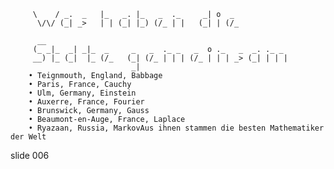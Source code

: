         
         \    / _.  _   |_   _. |_   _  ._     _| o  _
          \/\/ (_| _>   | | (_| |_) (/_ | |   (_| | (/_

          __
         (_ _|_  _| _|_  _     _   _  ._ _   _  o ._   _  _. ._ _
         __) |_ (_|  |_ (/_   (_| (/_ | | | (/_ | | | _> (_| | | |
                               _|
        • Teignmouth, England, Babbage
        • Paris, France, Cauchy
        • Ulm, Germany, Einstein
        • Auxerre, France, Fourier
        • Brunswick, Germany, Gauss
        • Beaumont-en-Auge, France, Laplace
        • Ryazaan, Russia, MarkovAus ihnen stammen die besten Mathematiker der Welt

















































































slide 006
